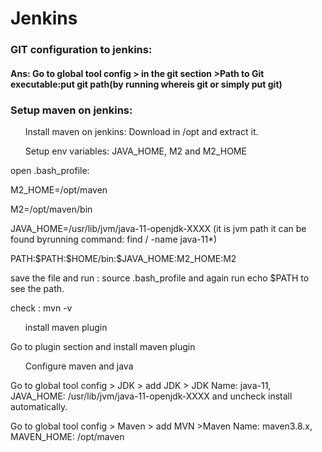 # Jenkins
<h3>GIT configuration to jenkins:</h3>
<h4>Ans: Go to global tool config > in the git section >Path to Git executable:put git path(by running whereis git  or simply put git)</h4>

<h3>Setup maven on jenkins:</h3>
<ul>Install maven on jenkins: Download in /opt and extract it.</ul>
<ul>Setup env variables: JAVA_HOME, M2 and M2_HOME</ul>
<p>open .bash_profile:</p>
<p>M2_HOME=/opt/maven</p>
<p>M2=/opt/maven/bin</p>
<p>JAVA_HOME=/usr/lib/jvm/java-11-openjdk-XXXX (it is jvm path it can be found byrunning command: find / -name java-11*)</p>
<p>PATH:$PATH:$HOME/bin:$JAVA_HOME:M2_HOME:M2</p>
<p>save the file and run : source .bash_profile and again run echo $PATH to see the path.</p>
<p>check : mvn -v</p>
<ul>install maven plugin</ul>
<p>Go to plugin section and install maven plugin</p>
<ul>Configure maven and java</ul>
<p>Go to global tool config > JDK > add JDK > JDK Name: java-11, JAVA_HOME: /usr/lib/jvm/java-11-openjdk-XXXX and uncheck install automatically.</p>

<p>Go to global tool config > Maven > add MVN >Maven Name: maven3.8.x, MAVEN_HOME: /opt/maven</p>
